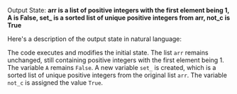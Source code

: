 Output State: **arr is a list of positive integers with the first element being 1, A is False, set_ is a sorted list of unique positive integers from arr, not_c is True**

Here's a description of the output state in natural language:

The code executes and modifies the initial state. The list `arr` remains unchanged, still containing positive integers with the first element being 1. The variable `A` remains `False`. A new variable `set_` is created, which is a sorted list of unique positive integers from the original list `arr`. The variable `not_c` is assigned the value `True`.